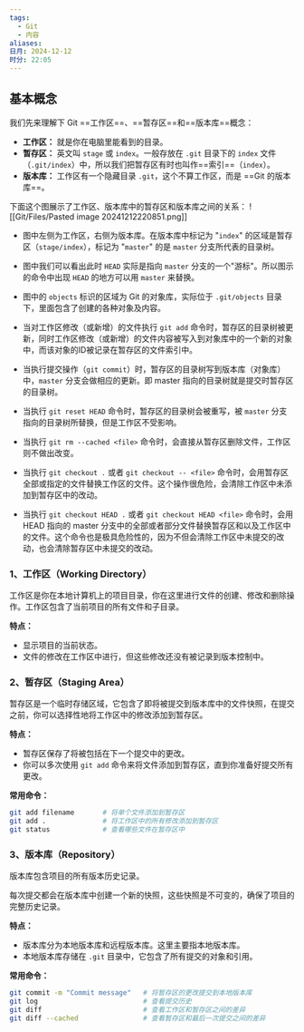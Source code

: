 ```yaml
---
tags:
  - Git
  - 内容
aliases: 
日月: 2024-12-12
时分: 22:05
---
```

## 基本概念

我们先来理解下 Git ==工作区==、==暂存区==和==版本库==概念：

- **工作区：** 就是你在电脑里能看到的目录。
- **暂存区：** 英文叫 `stage` 或 `index`。一般存放在 `.git` 目录下的 `index` 文件（`.git/index`）中，所以我们把暂存区有时也叫作==索引==（`index`）。
- **版本库：** 工作区有一个隐藏目录 `.git`，这个不算工作区，而是 ==Git 的版本库==。

下面这个图展示了工作区、版本库中的暂存区和版本库之间的关系：
![[Git/Files/Pasted image 20241212220851.png]]

- 图中左侧为工作区，右侧为版本库。在版本库中标记为 "`index`" 的区域是暂存区（`stage/index`），标记为 "`master`" 的是 `master` 分支所代表的目录树。

- 图中我们可以看出此时 `HEAD` 实际是指向 `master` 分支的一个"游标"。所以图示的命令中出现 `HEAD` 的地方可以用 `master` 来替换。

- 图中的 `objects` 标识的区域为 Git 的对象库，实际位于 `.git/objects` 目录下，里面包含了创建的各种对象及内容。

- 当对工作区修改（或新增）的文件执行 `git add` 命令时，暂存区的目录树被更新，同时工作区修改（或新增）的文件内容被写入到对象库中的一个新的对象中，而该对象的ID被记录在暂存区的文件索引中。

- 当执行提交操作（`git commit`）时，暂存区的目录树写到版本库（对象库）中，`master` 分支会做相应的更新。即 master 指向的目录树就是提交时暂存区的目录树。

- 当执行 `git reset HEAD` 命令时，暂存区的目录树会被重写，被 `master` 分支指向的目录树所替换，但是工作区不受影响。

- 当执行 `git rm --cached <file>` 命令时，会直接从暂存区删除文件，工作区则不做出改变。

- 当执行 `git checkout .` 或者 `git checkout -- <file>` 命令时，会用暂存区全部或指定的文件替换工作区的文件。这个操作很危险，会清除工作区中未添加到暂存区中的改动。

- 当执行 `git checkout HEAD .` 或者 `git checkout HEAD <file>` 命令时，会用 HEAD 指向的 master 分支中的全部或者部分文件替换暂存区和以及工作区中的文件。这个命令也是极具危险性的，因为不但会清除工作区中未提交的改动，也会清除暂存区中未提交的改动。

### 1、工作区（Working Directory）

工作区是你在本地计算机上的项目目录，你在这里进行文件的创建、修改和删除操作。工作区包含了当前项目的所有文件和子目录。

**特点：**

- 显示项目的当前状态。
- 文件的修改在工作区中进行，但这些修改还没有被记录到版本控制中。

### 2、暂存区（Staging Area）

暂存区是一个临时存储区域，它包含了即将被提交到版本库中的文件快照，在提交之前，你可以选择性地将工作区中的修改添加到暂存区。

**特点：**

- 暂存区保存了将被包括在下一个提交中的更改。
- 你可以多次使用 `git add` 命令来将文件添加到暂存区，直到你准备好提交所有更改。

**常用命令：**

```bash
git add filename       # 将单个文件添加到暂存区
git add .              # 将工作区中的所有修改添加到暂存区
git status             # 查看哪些文件在暂存区中
```

### 3、版本库（Repository）

版本库包含项目的所有版本历史记录。

每次提交都会在版本库中创建一个新的快照，这些快照是不可变的，确保了项目的完整历史记录。

**特点：**

- 版本库分为本地版本库和远程版本库。这里主要指本地版本库。
- 本地版本库存储在 `.git` 目录中，它包含了所有提交的对象和引用。

**常用命令：**

```bash
git commit -m "Commit message"   # 将暂存区的更改提交到本地版本库
git log                          # 查看提交历史
git diff                         # 查看工作区和暂存区之间的差异
git diff --cached                # 查看暂存区和最后一次提交之间的差异
```